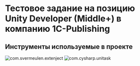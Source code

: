 # Тестовое задание на позицию Unity Developer (Middle+) в компанию 1C-Publishing

## Инструменты используемые в проекте
![com.svermeulen.extenject](https://github.com/Mathijs-Bakker/Extenject.git?path=UnityProject/Assets/Plugins/Zenject/Source#9.3.0) 
![com.cysharp.unitask](https://github.com/Cysharp/UniTask.git?path=src/UniTask/Assets/Plugins/UniTask) 



